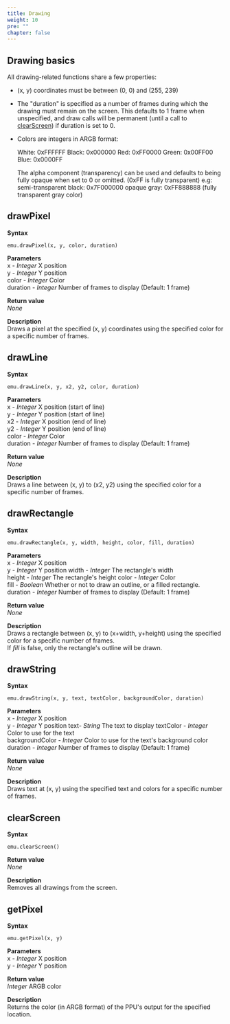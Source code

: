 ```yaml
---
title: Drawing
weight: 10
pre: ""
chapter: false
---
```


## Drawing basics ##

All drawing-related functions share a few properties:  
- (x, y) coordinates must be between (0, 0) and (255, 239)  
- The "duration" is specified as a number of frames during which the drawing must remain on the screen. This defaults to 1 frame when unspecified, and draw calls will be permanent (until a call to [clearScreen](#clearscreen)) if duration is set to 0.   
- Colors are integers in ARGB format:

    White: 0xFFFFFF
	Black: 0x000000
	Red: 0xFF0000
	Green: 0x00FF00
	Blue: 0x0000FF
	
	The alpha component (transparency) can be used and defaults to being fully opaque when set to 0 or omitted. (0xFF is fully transparent)
	e.g: 
      semi-transparent black: 0x7F000000
      opaque gray: 0xFF888888 (fully transparent gray color) 

## drawPixel ##

**Syntax**  

    emu.drawPixel(x, y, color, duration)

**Parameters**  
x - *Integer* X position  
y - *Integer* Y position    
color - *Integer* Color  
duration - *Integer* Number of frames to display (Default: 1 frame)

**Return value**  
*None*

**Description**  
Draws a pixel at the specified (x, y) coordinates using the specified color for a specific number of frames.

## drawLine ##

**Syntax**  

    emu.drawLine(x, y, x2, y2, color, duration)

**Parameters**  
x - *Integer* X position (start of line)  
y - *Integer* Y position (start of line)  
x2 - *Integer* X position (end of line)  
y2 - *Integer* Y position (end of line)  
color - *Integer* Color  
duration - *Integer* Number of frames to display (Default: 1 frame)

**Return value**  
*None*

**Description**  
Draws a line between (x, y) to (x2, y2) using the specified color for a specific number of frames.

## drawRectangle ##

**Syntax**  

    emu.drawRectangle(x, y, width, height, color, fill, duration)

**Parameters**  
x - *Integer* X position  
y - *Integer* Y position
width - *Integer* The rectangle's width  
height - *Integer* The rectangle's height
color - *Integer* Color  
fill - *Boolean* Whether or not to draw an outline, or a filled rectangle.  
duration - *Integer* Number of frames to display (Default: 1 frame)

**Return value**  
*None*

**Description**  
Draws a rectangle between (x, y) to (x+width, y+height) using the specified color for a specific number of frames.  
If *fill* is false, only the rectangle's outline will be drawn.

## drawString ##

**Syntax**  

    emu.drawString(x, y, text, textColor, backgroundColor, duration)

**Parameters**  
x - *Integer* X position  
y - *Integer* Y position
text- *String* The text to display
textColor - *Integer* Color to use for the text  
backgroundColor - *Integer* Color to use for the text's background color  
duration - *Integer* Number of frames to display (Default: 1 frame)

**Return value**  
*None*

**Description**  
Draws text at (x, y) using the specified text and colors for a specific number of frames.  


## clearScreen ##

**Syntax**  

    emu.clearScreen()

**Return value**  
*None*

**Description**  
Removes all drawings from the screen.  


## getPixel ##

**Syntax**  

    emu.getPixel(x, y)

**Parameters**  
x - *Integer* X position  
y - *Integer* Y position    

**Return value**  
*Integer* ARGB color

**Description**  
Returns the color (in ARGB format) of the PPU's output for the specified location.

